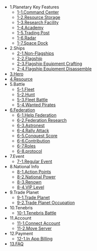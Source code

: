 * 1.Planetary Key Features
  - [1-1.Command Center](eng/101commandcenter.md)
  - [1-2.Resource Storage](eng/102resourcestorage.md)
  - [1-3.Research Facility](eng/103research.md)
  - [1-4.Academy](eng/104academy.md)
  - [1-5.Trading Post](eng/105tradingpost.md)
  - [1-6.Radar](eng/106radar.md)
  - [1-7.Space Dock](eng/107spacedock.md)
* 2.Ships
  - [2-1.Non-Flagships](eng/201normalship.md)
  - [2-2.Flagship](eng/202flagship.md)
  - [2-3.Flagship Equipment Crafting](eng/203flagshipequip.md)
  - [2-4.Flagship Equipment Disassemble](eng/204disassemble.md)
* [3.Hero](eng/300hero.md)
* [4.Resource](eng/400resource.md)
* 5.Battle
  - [5-1.Fleet](eng/501fleetset.md)
  - [5-2.Hunt](eng/502hunt.md)
  - [5-3.Fleet Battle](eng/503fleetbattle.md)
  - [5-4.Wanted Pirates](eng/504wanted.md)
* [6.Federation](eng/600fedmain.md)
  - [6-1.Help Federation](eng/601fedhelp.md)
  - [6-2.Federation Research](eng/602fedresearch.md)
  - [6-3.Astronest](eng/604fedastronest.md)
  - [6-4.Rally Attack](eng/605fedrallyattack.md)
  - [6-5.Conquest Score](eng/606fedconquestscore.md)
  - [6-6.Contribution](eng/607fedcontribution.md)
  - [6-7.Roles](eng/608fedpermission.md)
  - [6-8.protocol](eng/609fedprotocol.md)
* 7.Event
  - [7-1.Regular Event](eng/701regularevent.md)
* 8.National Info
  - [8-1.Action Points](eng/801actionpoint.md)
  - [8-2.National Power](eng/802nationalpower.md)
  - [8-3.Renown](eng/803fame.md)
  - [8-4.VIP Level](eng/804viplevel.md)
* 9.Trade Planet
  - [9-1.Trade Planet](eng/1200tradeplanet.md)
  - [9-2.Trade Planet Occupation](eng/1201conquest.md)
* 10.Tenebris
  - [10-1.Tenebris Battle](eng/1300tenebris.md)
* 11.Account
  - [11-1.Connect Account](eng/901connectaccount.md)
  - [11-2.Move Server](eng/902moveserver.md)
* 12.Payment
  - [12-1.In App Billing](eng/1001inappbilling.md)
* [13.FAQ](eng/1100faq.md)

